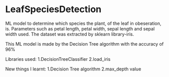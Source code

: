 # LeafSpeciesDetection

ML model to determine which species the plant, of the leaf in obeseration, is. Parameters such as petal length, petal width, sepal length and sepal width used. The dataset was extracted by sklearn library-iris.

This ML model is made by the Decision Tree algorithm with the accuracy of 96%

Libraries used:
1.DecisionTreeClassifier
 2.load_iris

New things I learnt:
1.Decision Tree algorithm
 2.max_depth value
